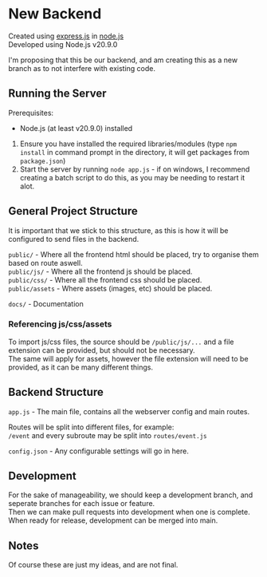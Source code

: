 # New Backend

Created using [express.js](https://expressjs.com/) in [node.js](https://nodejs.org/en)  
Developed using Node.js v20.9.0

I'm proposing that this be our backend, and am creating this as a new branch as to not interfere with existing code.

## Running the Server

Prerequisites:
- Node.js (at least v20.9.0) installed

1. Ensure you have installed the required libraries/modules (type `npm install` in command prompt in the directory, it will get packages from `package.json`)
2. Start the server by running `node app.js` - if on windows, I recommend creating a batch script to do this, as you may be needing to restart it alot.

## General Project Structure

It is important that we stick to this structure, as this is how it will be configured to send files in the backend. 

`public/` - Where all the frontend html should be placed, try to organise them based on route aswell.  
`public/js/` - Where all the frontend js should be placed.  
`public/css/` - Where all the frontend css should be placed.  
`public/assets` - Where assets (images, etc) should be placed.  

`docs/` - Documentation

### Referencing js/css/assets
To import js/css files, the source should be `/public/js/...` and a file extension can be provided, but should not be necessary.  
The same will apply for assets, however the file extension will need to be provided, as it can be many different things.

## Backend Structure

`app.js` - The main file, contains all the webserver config and main routes.

Routes will be split into different files, for example:  
`/event` and every subroute may be split into `routes/event.js`

`config.json` - Any configurable settings will go in here.

## Development

For the sake of manageability, we should keep a development branch, and seperate branches for each issue or feature.  
Then we can make pull requests into development when one is complete. When ready for release, development can be merged into main.

## Notes

Of course these are just my ideas, and are not final.
